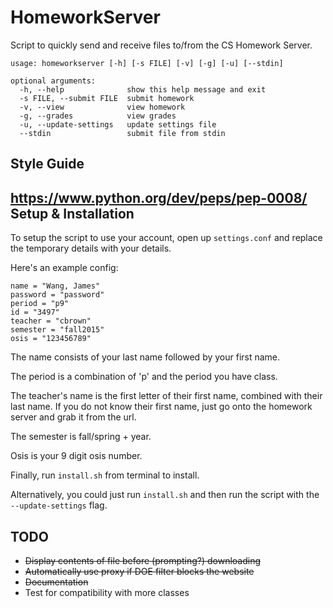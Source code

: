 HomeworkServer
==============

Script to quickly send and receive files to/from the CS Homework Server.

```
usage: homeworkserver [-h] [-s FILE] [-v] [-g] [-u] [--stdin]

optional arguments:
  -h, --help              show this help message and exit
  -s FILE, --submit FILE  submit homework
  -v, --view              view homework
  -g, --grades            view grades
  -u, --update-settings   update settings file
  --stdin                 submit file from stdin
```

Style Guide
-----------

https://www.python.org/dev/peps/pep-0008/
Setup & Installation
------------

To setup the script to use your account, open up `settings.conf` and replace the temporary details with your details.

Here's an example config:

```
name = "Wang, James"
password = "password"
period = "p9"
id = "3497"
teacher = "cbrown"
semester = "fall2015"
osis = "123456789"
```

The name consists of your last name followed by your first name.

The period is a combination of 'p' and the period you have class.

The teacher's name is the first letter of their first name, combined with their last name.
If you do not know their first name, just go onto the homework server and grab it from the url.

The semester is fall/spring + year.

Osis is your 9 digit osis number.

Finally, run `install.sh` from terminal to install.

Alternatively, you could just run `install.sh` and then run the script with the `--update-settings` flag.

TODO
----

- ~~Display contents of file before (prompting?) downloading~~
- ~~Automatically use proxy if DOE filter blocks the website~~
- ~~Documentation~~
- Test for compatibility with more classes
